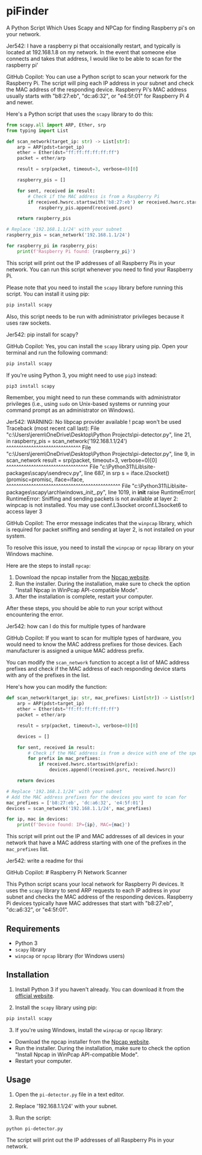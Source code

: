 # piFinder
A Python Script Which Uses Scapy and NPCap for finding Raspberry pi's on your network.

Jer542: I have a raspberry pi that occaisionally restart, and typically is located at 192.168.1.8 on my network.  In the event that someone else connects and takes that address, I would like to be able to scan for the raspberry pi'

GitHub Copilot: You can use a Python script to scan your network for the Raspberry Pi. The script will ping each IP address in your subnet and check the MAC address of the responding device. Raspberry Pi's MAC address usually starts with "b8:27:eb", "dc:a6:32", or "e4:5f:01" for Raspberry Pi 4 and newer.

Here's a Python script that uses the `scapy` library to do this:

```python
from scapy.all import ARP, Ether, srp
from typing import List

def scan_network(target_ip: str) -> List[str]:
    arp = ARP(pdst=target_ip)
    ether = Ether(dst="ff:ff:ff:ff:ff:ff")
    packet = ether/arp

    result = srp(packet, timeout=3, verbose=0)[0]

    raspberry_pis = []

    for sent, received in result:
        # Check if the MAC address is from a Raspberry Pi
        if received.hwsrc.startswith('b8:27:eb') or received.hwsrc.startswith('dc:a6:32') or received.hwsrc.startswith('e4:5f:01'):
            raspberry_pis.append(received.psrc)

    return raspberry_pis

# Replace '192.168.1.1/24' with your subnet
raspberry_pis = scan_network('192.168.1.1/24')

for raspberry_pi in raspberry_pis:
    print(f'Raspberry Pi found: {raspberry_pi}')
```

This script will print out the IP addresses of all Raspberry Pis in your network. You can run this script whenever you need to find your Raspberry Pi.

Please note that you need to install the `scapy` library before running this script. You can install it using pip:

```bash
pip install scapy
```

Also, this script needs to be run with administrator privileges because it uses raw sockets.

Jer542: pip install for scapy?

GitHub Copilot: Yes, you can install the `scapy` library using pip. Open your terminal and run the following command:

```bash
pip install scapy
```

If you're using Python 3, you might need to use `pip3` instead:

```bash
pip3 install scapy
```

Remember, you might need to run these commands with administrator privileges (i.e., using `sudo` on Unix-based systems or running your command prompt as an administrator on Windows).

Jer542: WARNING: No libpcap provider available ! pcap won't be used
Traceback (most recent call last):
  File "c:\Users\jerem\OneDrive\Desktop\Python Projects\pi-detector.py", line 21, in <module>
    raspberry_pis = scan_network('192.168.1.1/24')
                    ^^^^^^^^^^^^^^^^^^^^^^^^^^^^^^
  File "c:\Users\jerem\OneDrive\Desktop\Python Projects\pi-detector.py", line 9, in scan_network
    result = srp(packet, timeout=3, verbose=0)[0]
             ^^^^^^^^^^^^^^^^^^^^^^^^^^^^^^^^^
  File "c:\Python311\Lib\site-packages\scapy\sendrecv.py", line 687, in srp
    s = iface.l2socket()(promisc=promisc, iface=iface,
        ^^^^^^^^^^^^^^^^^^^^^^^^^^^^^^^^^^^^^^^^^^^^^^
  File "c:\Python311\Lib\site-packages\scapy\arch\windows\__init__.py", line 1019, in __init__
    raise RuntimeError(
RuntimeError: Sniffing and sending packets is not available at layer 2: winpcap is not installed. You may use conf.L3socket orconf.L3socket6 to access layer 3

GitHub Copilot: The error message indicates that the `winpcap` library, which is required for packet sniffing and sending at layer 2, is not installed on your system. 

To resolve this issue, you need to install the `winpcap` or `npcap` library on your Windows machine. 

Here are the steps to install `npcap`:

1. Download the npcap installer from the [Npcap website](https://nmap.org/npcap/).
2. Run the installer. During the installation, make sure to check the option "Install Npcap in WinPcap API-compatible Mode".
3. After the installation is complete, restart your computer.

After these steps, you should be able to run your script without encountering the error.

Jer542: how can I do this for multiple types of hardware

GitHub Copilot: If you want to scan for multiple types of hardware, you would need to know the MAC address prefixes for those devices. Each manufacturer is assigned a unique MAC address prefix. 

You can modify the `scan_network` function to accept a list of MAC address prefixes and check if the MAC address of each responding device starts with any of the prefixes in the list.

Here's how you can modify the function:

```python
def scan_network(target_ip: str, mac_prefixes: List[str]) -> List[str]:
    arp = ARP(pdst=target_ip)
    ether = Ether(dst="ff:ff:ff:ff:ff:ff")
    packet = ether/arp

    result = srp(packet, timeout=3, verbose=0)[0]

    devices = []

    for sent, received in result:
        # Check if the MAC address is from a device with one of the specified MAC prefixes
        for prefix in mac_prefixes:
            if received.hwsrc.startswith(prefix):
                devices.append((received.psrc, received.hwsrc))

    return devices

# Replace '192.168.1.1/24' with your subnet
# Add the MAC address prefixes for the devices you want to scan for
mac_prefixes = ['b8:27:eb', 'dc:a6:32', 'e4:5f:01']
devices = scan_network('192.168.1.1/24', mac_prefixes)

for ip, mac in devices:
    print(f'Device found: IP={ip}, MAC={mac}')
```

This script will print out the IP and MAC addresses of all devices in your network that have a MAC address starting with one of the prefixes in the `mac_prefixes` list.

Jer542: write a readme for thsi

GitHub Copilot: # Raspberry Pi Network Scanner

This Python script scans your local network for Raspberry Pi devices. It uses the `scapy` library to send ARP requests to each IP address in your subnet and checks the MAC address of the responding devices. Raspberry Pi devices typically have MAC addresses that start with "b8:27:eb", "dc:a6:32", or "e4:5f:01".

## Requirements

- Python 3
- `scapy` library
- `winpcap` or `npcap` library (for Windows users)

## Installation

1. Install Python 3 if you haven't already. You can download it from the [official website](https://www.python.org/downloads/).

2. Install the `scapy` library using pip:

```bash
pip install scapy
```

3. If you're using Windows, install the `winpcap` or `npcap` library:

- Download the npcap installer from the [Npcap website](https://nmap.org/npcap/).
- Run the installer. During the installation, make sure to check the option "Install Npcap in WinPcap API-compatible Mode".
- Restart your computer.

## Usage

1. Open the `pi-detector.py` file in a text editor.

2. Replace '192.168.1.1/24' with your subnet.

3. Run the script:

```bash
python pi-detector.py
```

The script will print out the IP addresses of all Raspberry Pis in your network.
